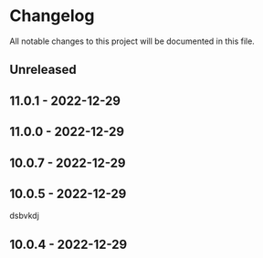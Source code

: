 # Changelog

All notable changes to this project will be documented in this file.

## Unreleased

## 11.0.1 - 2022-12-29

## 11.0.0 - 2022-12-29

## 10.0.7 - 2022-12-29


## 10.0.5 - 2022-12-29

dsbvkdj
## 10.0.4 - 2022-12-29
